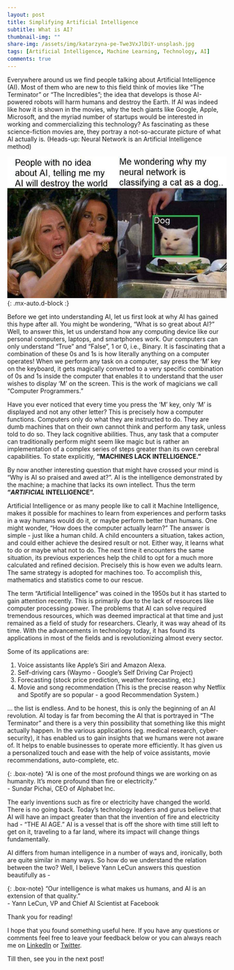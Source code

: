 ```yaml
---
layout: post
title: Simplifying Artificial Intelligence
subtitle: What is AI?
thumbnail-img: ""
share-img: /assets/img/katarzyna-pe-Twe3VxJlDiY-unsplash.jpg
tags: [Artificial Intelligence, Machine Learning, Technology, AI]
comments: true
---
```


Everywhere around us we find people talking about Artificial Intelligence (AI). Most of them who are new to this field think of movies like 
“The Terminator” or “The Incredibles”; the idea that develops is those AI-powered robots will harm humans and destroy the Earth. If AI was indeed 
like how it is shown in the movies, why the tech giants like Google, Apple, Microsoft, and the myriad number of startups would be interested in 
working and commercializing this technology? As fascinating as these science-fiction movies are, they portray a not-so-accurate picture of what 
AI actually is. (Heads-up: Neural Network is an Artificial Intelligence method)

![AI Meme](/assets/img/hg366coymrd31.jpg){: .mx-auto.d-block :}


Before we get into understanding AI, let us first look at why AI has gained this hype after all. You might be wondering, “What is so great about AI?” 
Well, to answer this, let us understand how any computing device like our personal computers, laptops, and smartphones work. Our computers can only 
understand “True” and “False”, 1 or 0, i.e., Binary. It is fascinating that a combination of these 0s and 1s is how literally anything on a computer 
operates! When we perform any task on a computer, say press the ‘M’ key on the keyboard, it gets magically converted to a very specific combination of 
0s and 1s inside the computer that enables it to understand that the user wishes to display ‘M’ on the screen. This is the work of magicians we call 
“Computer Programmers.”

Have you ever noticed that every time you press the ‘M’ key, only ‘M’ is displayed and not any other letter? This is precisely how a computer functions. 
Computers only do what they are instructed to do. They are dumb machines that on their own cannot think and perform any task, unless told to do so. 
They lack cognitive abilities. Thus, any task that a computer can traditionally perform might seem like magic but is rather an implementation of a 
complex series of steps greater than its own cerebral capabilities. To state explicitly, **“MACHINES LACK INTELLIGENCE.”**

By now another interesting question that might have crossed your mind is “Why is AI so praised and awed at?”. AI is the intelligence demonstrated by 
the machine; a machine that lacks its own intellect. Thus the term **“_ARTIFICIAL_ INTELLIGENCE”.**
 
Artificial Intelligence or as many people like to call it Machine Intelligence, makes it possible for machines to learn from experiences and perform 
tasks in a way humans would do it, or maybe perform better than humans. One might wonder, “How does the computer actually learn?” The answer is 
simple - just like a human child. A child encounters a situation, takes action, and could either achieve the desired result or not. Either way, it learns 
what to do or maybe what not to do. The next time it encounters the same situation, its previous experiences help the child to opt for a much more 
calculated and refined decision. Precisely this is how even we adults learn. The same strategy is adopted for machines too. To accomplish this, 
mathematics and statistics come to our rescue.

The term “Artificial Intelligence” was coined in the 1950s but it has started to gain attention recently. This is primarily due to the lack of resources 
like computer processing power. The problems that AI can solve required tremendous resources, which was deemed impractical at that time and just remained 
as a field of study for researchers. Clearly, it was way ahead of its time. With the advancements in technology today, it has found its applications in 
most of the fields and is revolutionizing almost every sector. 

Some of its applications are: 

1. Voice assistants like Apple’s Siri and Amazon Alexa.
2. Self-driving cars (Waymo - Google’s Self Driving Car Project)
3. Forecasting (stock price prediction, weather forecasting, etc.)
4. Movie and song recommendation (This is the precise reason why Netflix and Spotify are so popular - a good Recommendation System.)

… the list is endless. And to be honest, this is only the beginning of an AI revolution. AI today is far from becoming the AI that is portrayed in 
“The Terminator” and there is a very thin possibility that something like this might actually happen. In the various applications (eg. medical research, 
cyber-security), it has enabled us to gain insights that we humans were not aware of. It helps to enable businesses to operate more efficiently. It has 
given us a personalized touch and ease with the help of voice assistants, movie recommendations, auto-complete, etc. 

{: .box-note}
“AI is one of the most profound things we are working on as humanity. It’s more profound than fire or electricity.” <br/> - Sundar Pichai, CEO of Alphabet Inc.

The early inventions such as fire or electricity have changed the world. There is no going back. Today’s technology leaders and gurus believe that AI will 
have an impact greater than that the invention of fire and electricity had - “THE AI AGE.” AI is a vessel that is off the shore with time still left to get 
on it, traveling to a far land, where its impact will change things fundamentally.
 
AI differs from human intelligence in a number of ways and, ironically, both are quite similar in many ways. So how do we understand the relation between 
the two? Well, I believe Yann LeCun answers this question beautifully as - 

{: .box-note}
“Our intelligence is what makes us humans, and AI is an extension of that quality.” <br/> - Yann LeCun, VP and Chief AI Scientist at Facebook

Thank you for reading!

I hope that you found something useful here. If you have any questions or comments feel free to leave your feedback below or you can always reach me on 
[LinkedIn](https://in.linkedin.com/in/jash-rathod-902512145) or [Twitter](https://twitter.com/rathod_jash). 

Till then, see you in the next post!
